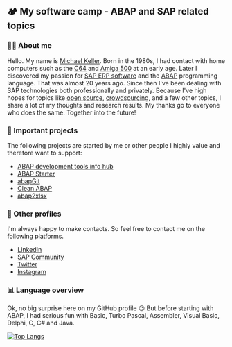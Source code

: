 ## 🏕️ My software camp - ABAP and SAP related topics

### :raising_hand_man: About me

Hello. My name is [Michael Keller](https://www.linkedin.com/in/michael-keller-abap-developer/). Born in the 1980s, I had contact with home computers such as the [C64](https://en.wikipedia.org/wiki/Commodore_64) and [Amiga 500](https://en.wikipedia.org/wiki/Amiga_500) at an early age. Later I discovered my passion for [SAP ERP software](https://en.wikipedia.org/wiki/SAP) and the [ABAP](https://en.wikipedia.org/wiki/ABAP) programming language. That was almost 20 years ago. Since then I've been dealing with SAP technologies both professionally and privately. Because I've high hopes for topics like [open source](https://en.wikipedia.org/wiki/Open_source), [crowdsourcing](https://en.wikipedia.org/wiki/Crowdsourcing), and a few other topics, I share a lot of my thoughts and research results. My thanks go to everyone who does the same. Together into the future!

### :pushpin: Important projects 

The following projects are started by me or other people I highly value and therefore want to support:

* [ABAP development tools info hub](https://github.com/Keller-Michael/Eclipse_ADT_info_hub)
* [ABAP Starter](https://github.com/Keller-Michael/ABAP_starter)
* [abapGit](https://github.com/abapGit/abapGit)
* [Clean ABAP](https://github.com/SAP/styleguides/blob/main/clean-abap/CleanABAP.md)
* [abap2xlsx](https://github.com/abap2xlsx/abap2xlsx)

### :link: Other profiles

I'm always happy to make contacts. So feel free to contact me on the following platforms.

* [LinkedIn](https://www.linkedin.com/in/michael-keller-abap-developer/)
* [SAP Community](https://people.sap.com/keller.m)
* [Twitter](https://twitter.com/I_heart_ABAP)
* [Instagram](https://www.instagram.com/i_heart_abap/)

### :bar_chart: Language overview

Ok, no big surprise here on my GitHub profile :wink: But before starting with ABAP, I had serious fun with Basic, Turbo Pascal, Assembler, Visual Basic, Delphi, C, C# and Java.

[![Top Langs](https://github-readme-stats.vercel.app/api/top-langs/?username=Keller-Michael&layout=compact)](https://github.com/anuraghazra/github-readme-stats)

